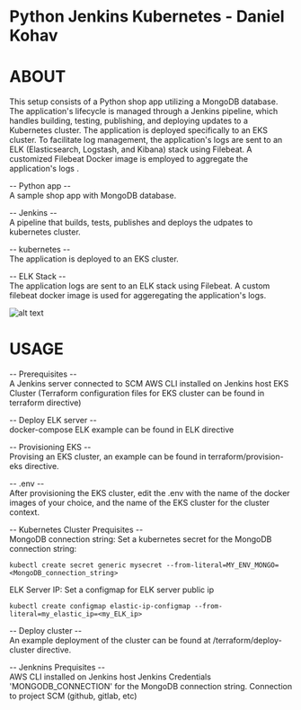 # Python Jenkins Kubernetes - Daniel Kohav

# ABOUT
This setup consists of a Python shop app utilizing a MongoDB database. The application's lifecycle is managed through a Jenkins pipeline, which handles building, testing, publishing, and deploying updates to a Kubernetes cluster. The application is deployed specifically to an EKS cluster. To facilitate log management, the application's logs are sent to an ELK (Elasticsearch, Logstash, and Kibana) stack using Filebeat. A customized Filebeat Docker image is employed to aggregate the application's logs    .

-- Python app --  
A sample shop app with MongoDB database.

-- Jenkins --  
A pipeline that builds, tests, publishes and deploys the udpates to kubernetes cluster.

-- kubernetes --  
The application is deployed to an EKS cluster.

-- ELK Stack --  
The application logs are sent to an ELK stack using Filebeat.
A custom filebeat docker image is used for aggeregating the application's logs.  
  

![alt text](hhttps://lh3.googleusercontent.com/drive-viewer/AFGJ81r7doKS83YhthQjf8BwfDJgZbwwoHzwTH2FuUk5KHASgvxtQCWMA7fpnZCsjBo_AfNPDh8cwAhLTqNFWxlsn70RfuOkTg=s1600)
  

# USAGE  
-- Prerequisites --  
A Jenkins server connected to SCM
AWS CLI installed on Jenkins host
EKS Cluster (Terraform configuration files for EKS cluster can be found in terraform directive)  

-- Deploy ELK server --  
docker-compose ELK example can be found in ELK directive  

-- Provisioning EKS --  
Provising an EKS cluster, an example can be found in terraform/provision-eks directive.  

-- .env --  
After provisioning the EKS cluster, edit the .env with the name of the docker images of your choice, and the name of the EKS cluster for the cluster context.  

-- Kubernetes Cluster Prequisites --  
MongoDB connection string:
Set a kubernetes secret for the MongoDB connection string:
```
kubectl create secret generic mysecret --from-literal=MY_ENV_MONGO=<MongoDB_connection_string>
```
ELK Server IP:
Set a configmap for ELK server public ip
```
kubectl create configmap elastic-ip-configmap --from-literal=my_elastic_ip=<my_ELK_ip>
```
-- Deploy cluster --  
An example deployment of the cluster can be found at /terraform/deploy-cluster directive.  

-- Jenknins Prequisites --  
AWS CLI installed on Jenkins host
Jenkins Credentials 'MONGODB_CONNECTION' for the MongoDB connection string.
Connection to project SCM (github, gitlab, etc)